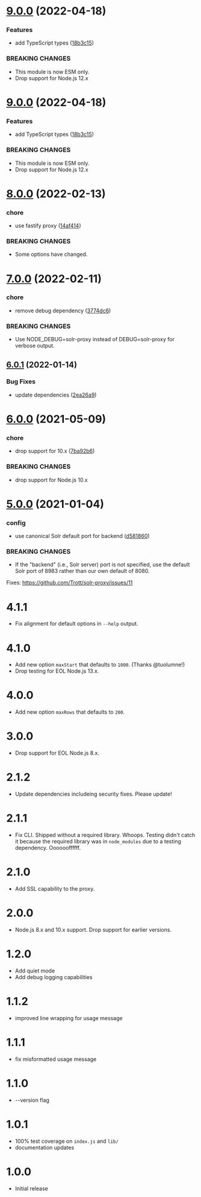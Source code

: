 # [9.0.0](https://github.com/Trott/solr-proxy/compare/v8.0.0...v9.0.0) (2022-04-18)


### Features

* add TypeScript types ([18b3c15](https://github.com/Trott/solr-proxy/commit/18b3c15ff59d035aa715d1edea46c1d7c9d0d4cf))


### BREAKING CHANGES

* This module is now ESM only.
* Drop support for Node.js 12.x

# [9.0.0](https://github.com/Trott/solr-proxy/compare/v8.0.0...v9.0.0) (2022-04-18)


### Features

* add TypeScript types ([18b3c15](https://github.com/Trott/solr-proxy/commit/18b3c15ff59d035aa715d1edea46c1d7c9d0d4cf))


### BREAKING CHANGES

* This module is now ESM only.
* Drop support for Node.js 12.x

# [8.0.0](https://github.com/Trott/solr-proxy/compare/v7.0.0...v8.0.0) (2022-02-13)


### chore

* use fastify proxy ([14af414](https://github.com/Trott/solr-proxy/commit/14af414dd94218e5634ecf8678b4569153adfeeb))


### BREAKING CHANGES

* Some options have changed.

# [7.0.0](https://github.com/Trott/solr-proxy/compare/v6.0.1...v7.0.0) (2022-02-11)


### chore

* remove debug dependency ([3774dc6](https://github.com/Trott/solr-proxy/commit/3774dc6af0402aea4a9548060cd76935a61ca50e))


### BREAKING CHANGES

* Use NODE_DEBUG=solr-proxy instead of DEBUG=solr-proxy
for verbose output.

## [6.0.1](https://github.com/Trott/solr-proxy/compare/v6.0.0...v6.0.1) (2022-01-14)


### Bug Fixes

* update dependencies ([2ea26a9](https://github.com/Trott/solr-proxy/commit/2ea26a9fd349039da39cfaec2ba546c5791aedc7))

# [6.0.0](https://github.com/Trott/solr-proxy/compare/v5.0.0...v6.0.0) (2021-05-09)


### chore

* drop support for 10.x ([7ba92b6](https://github.com/Trott/solr-proxy/commit/7ba92b67b526a2371a1f5ed703700eb8a594cf62))


### BREAKING CHANGES

* drop support for Node.js 10.x

# [5.0.0](https://github.com/Trott/solr-proxy/compare/v4.1.1...v5.0.0) (2021-01-04)


### config

* use canonical Solr default port for backend ([d581860](https://github.com/Trott/solr-proxy/commit/d5818609380394bd6eb944e340c052f15ab0ff43))


### BREAKING CHANGES

* If the "backend" (i.e., Solr server) port is not
specified, use the default Solr port of 8983 rather than our own default
of 8080.

Fixes: https://github.com/Trott/solr-proxy/issues/11

4.1.1
=====

* Fix alignment for default options in `--help` output.

4.1.0
=====

* Add new option `maxStart` that defaults to `1000`. (Thanks @tuolumne!)
* Drop testing for EOL Node.js 13.x.

4.0.0
=====

* Add new option `maxRows` that defaults to `200`.

3.0.0
=====

* Drop support for EOL Node.js 8.x.

2.1.2
=====

* Update dependencies includeing security fixes. Please update!

2.1.1
=====

* Fix CLI. Shipped without a required library. Whoops. Testing didn't catch it
  because the required library was in `node_modules` due to a testing
  dependency.  Ooooooffffff.

2.1.0
=====

* Add SSL capability to the proxy.

2.0.0
=====

* Node.js 8.x and 10.x support. Drop support for earlier versions.

1.2.0
=====

* Add quiet mode
* Add debug logging capabilities

1.1.2
=====

* improved line wrapping for usage message

1.1.1
=====

* fix misformatted usage message

1.1.0
=====

* --version flag

1.0.1
=====

* 100% test coverage on `index.js` and `lib/`
* documentation updates

1.0.0
=====

* Initial release
